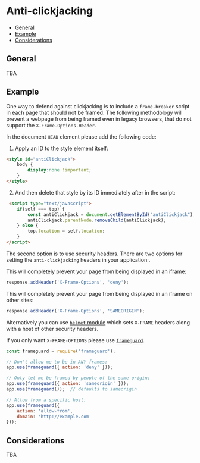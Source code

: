 # Anti-clickjacking

- [General](#general)
- [Example](#example)
- [Considerations](#considerations)

## General
TBA

## Example
One way to defend against clickjacking is to include a `frame-breaker` script in each page that should not be framed. The following methodology will prevent a webpage from being framed even in legacy browsers, that do not support the `X-Frame-Options-Header`.

In the document `HEAD` element please add the following code:
1. Apply an ID to the style element itself:
```html
<style id="antiClickjack">
    body {
        display:none !important;
    }
</style>
```
2. And then delete that style by its ID immediately after in the script:
```html
 <script type="text/javascript">
    if(self === top) {
        const antiClickjack = document.getElementById("antiClickjack");
        antiClickjack.parentNode.removeChild(antiClickjack);
    } else {
        top.location = self.location;
    }
</script>
```

The second option is to use security headers. There are two options for setting the `anti-clickjacking` headers in your application:.

This will completely prevent your page from being displayed in an iframe:
```js
response.addHeader('X-Frame-Options', 'deny');
```

This will completely prevent your page from being displayed in an iframe on other sites:
```js
response.addHeader('X-Frame-Options', 'SAMEORIGIN');
```

Alternatively you can use [`helmet` module]( https://www.npmjs.com/package/helmet) which sets `X-FRAME` headers along with a host of other security headers.

If you only want `X-FRAME-OPTIONS` please use [`frameguard`](https://github.com/helmetjs/frameguard).
```js
const frameguard = require('frameguard');

// Don't allow me to be in ANY frames:
app.use(frameguard({ action: 'deny' }));

// Only let me be framed by people of the same origin:
app.use(frameguard({ action: 'sameorigin' }));
app.use(frameguard());  // defaults to sameorigin

// Allow from a specific host:
app.use(frameguard({
    action: 'allow-from',
    domain: 'http://example.com'
}));
```

## Considerations
TBA
